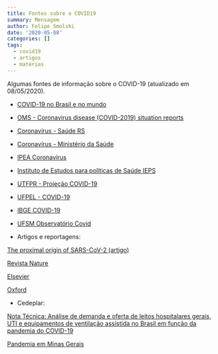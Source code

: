 ```yaml
---
title: Fontes sobre o COVID19
summary: Mensagem
author: Felipe Smolski
date: '2020-05-08'
categories: []
tags:
  - covid19
  - artigos
  - matérias
---
```



Algumas fontes de informação sobre o COVID-19 (atualizado em
08/05/2020).

-   [COVID-19 no Brasil e no mundo](https://smolski.github.io/covid19/)

-   [OMS - Coronavirus disease (COVID-2019) situation
    reports](https://www.who.int/emergencies/diseases/novel-coronavirus-2019/situation-reports)

-   [Coronavírus - Saúde RS](https://saude.rs.gov.br/coronavirus)

-   [Coronavírus - Ministério da
    Saúde](https://coronavirus.saude.gov.br/)

-   [IPEA Coronavírus](https://www.ipea.gov.br/coronavirus/)

-   [Instituto de Estudos para políticas de Saúde
    IEPS](https://ieps.org.br/)

-   [UTFPR - Projeção
    COVID-19](https://covid.sh.utfpr.edu.br/projecao-covid-19/)

-   [UFPEL - COVID-19](https://wp.ufpel.edu.br/covid19/)

-   [IBGE COVID-19](https://covid19.ibge.gov.br/)

-   [UFSM Observatório
    Covid](https://www.ufsm.br/coronavirus/observatorio/)

-   Artigos e reportagens:

[The proximal origin of SARS-CoV-2
(artigo)](https://www.nature.com/articles/s41591-020-0820-9?fbclid=IwAR2VG_mN3ELvvlohyDQgfNXjMP8cd0BCAN2HgIESaH9MzglCv0r_27AFZec)

[Revista Nature](https://www.nature.com/collections/hajgidghjb)

[Elsevier](https://www.elsevier.com/connect/coronavirus-information-center)

[Oxford](https://academic.oup.com/journals/pages/coronavirus)

-   Cedeplar:

[Nota Técnica: Análise de demanda e oferta de leitos hospitalares
gerais, UTI e equipamentos de ventilação assistida no Brasil em função
da pandemia do
COVID-19](https://geesc.cedeplar.ufmg.br/wp-content/uploads/2020/03/Nota-tecnica-final-COVID-19-revisado2.pdf)

[Pandemia em Minas
Gerais](https://geesc.cedeplar.ufmg.br/pandemia-por-covid-19-em-minas-gerais-atualizado/)
